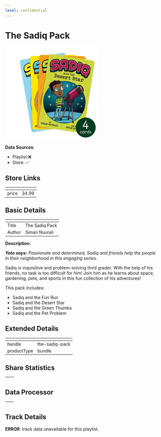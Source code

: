 ```yaml
---
level: confidential
---
```

# The Sadiq Pack

![card_[gqoLq].png](../../img/cards/card_[gqoLq].png)

**Data Sources**: 

- Playlist:❌
- Store: ✅


## Store Links

| <!-- --> | <!-- --> |
| - | - |
| price | 34.99 |


## Basic Details

| <!-- --> | <!-- --> |
| - | - |
| Title | The Sadiq Pack |
| Author | Siman Nuurali |

**Description**:

_**Yoto says:** Passionate and determined, Sadiq and friends help the people in their neighborhood in this engaging series._

Sadiq is inquisitive and problem-solving third grader. With the help of his friends, no task is too difficult for him! Join him as he learns about space, gardening, pets, and sports in this fun collection of his adventures! 

This pack includes:

*   Sadiq and the Fun Run
*   Sadiq and the Desert Star
*   Sadiq and the Green Thumbs
*   Sadiq and the Pet Problem


## Extended Details

| <!-- --> | <!-- --> |
| - | - |
| handle | the-sadiq-pack |
| productType | bundle |


## Share Statistics

| <!-- --> | <!-- --> |
| - | - |


## Data Processor

| <!-- --> | <!-- --> |
| - | - |


## Track Details

**ERROR**: track data unavailable for this playlist.
